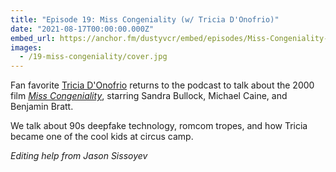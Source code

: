 ```yaml
---
title: "Episode 19: Miss Congeniality (w/ Tricia D'Onofrio)"
date: "2021-08-17T00:00:00.000Z"
embed_url: https://anchor.fm/dustyvcr/embed/episodes/Miss-Congeniality-w-Tricia-DOnofrio-e162rgg
images:
  - /19-miss-congeniality/cover.jpg
---
```


Fan favorite [Tricia D'Onofrio](https://instagram.com/keylimepie4) returns to the podcast to talk about the 2000 film [_Miss Congeniality_](https://www.imdb.com/title/tt0212346/), starring Sandra Bullock, Michael Caine, and Benjamin Bratt.

We talk about 90s deepfake technology, romcom tropes, and how Tricia became one of the cool kids at circus camp.

<!--more-->

_Editing help from Jason Sissoyev_
